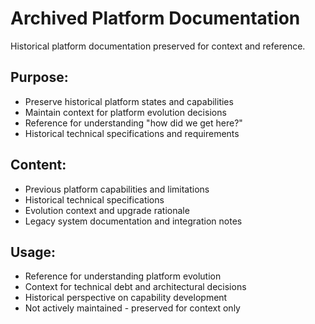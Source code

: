 # Archived Platform Documentation

Historical platform documentation preserved for context and reference.

## Purpose:
- Preserve historical platform states and capabilities
- Maintain context for platform evolution decisions  
- Reference for understanding "how did we get here?"
- Historical technical specifications and requirements

## Content:
- Previous platform capabilities and limitations
- Historical technical specifications
- Evolution context and upgrade rationale
- Legacy system documentation and integration notes

## Usage:
- Reference for understanding platform evolution
- Context for technical debt and architectural decisions
- Historical perspective on capability development
- Not actively maintained - preserved for context only
